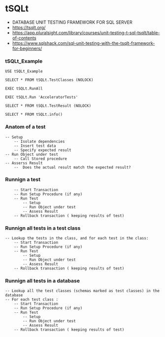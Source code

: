 # tSQLt 

- DATABASE UNIT TESTING FRAMEWORK FOR SQL SERVER
- https://tsqlt.org/
- https://app.pluralsight.com/library/courses/unit-testing-t-sql-tsqlt/table-of-contents
- https://www.sqlshack.com/sql-unit-testing-with-the-tsqlt-framework-for-beginners/

### tSQLt_Example
```
USE tSQLt_Example

SELECT * FROM tSQLt.TestClasses (NOLOCK)

EXEC tSQLt.RunAll

EXEC tSQLt.Run 'AcceleratorTests'

SELECT * FROM tSQLt.TestResult (NOLOCK)

SELECT * FROM tSQLt.info()
```

### Anatom of a test
```
-- Setup
	-- Isolate dependencies
	-- Insert test data
	-- Specify expected result
-- Run Object under test
	-- Call Stored procedure
-- Asserss Result 
	--	Does the actual result match the expected result?
```
### Runnign a test
```
	-- Start Transaction
	-- Run Setup Procedure (if any)
	-- Run Test
		-- Setup
		-- Run Object under test
		-- Assess Result
	-- Rollback transaction ( keeping results of test)
```
### Runnign all tests in a test class
```
-- Lookup the tests in the class, and for each test in the class:
	-- Start Transaction
	-- Run Setup Procedure (if any)
	-- Run Test
		-- Setup
		-- Run Object under test
		-- Assess Result
	-- Rollback transaction ( keeping results of test)
```
### Runnign all tests in a database
```
-- Lookup all the test classes (schemas marked as test classes) in the database
-- For each test class :
	-- Start Transaction
	-- Run Setup Procedure (if any)
	-- Run Test
		-- Setup
		-- Run Object under test
		-- Assess Result
	-- Rollback transaction ( keeping results of test)
 ```
